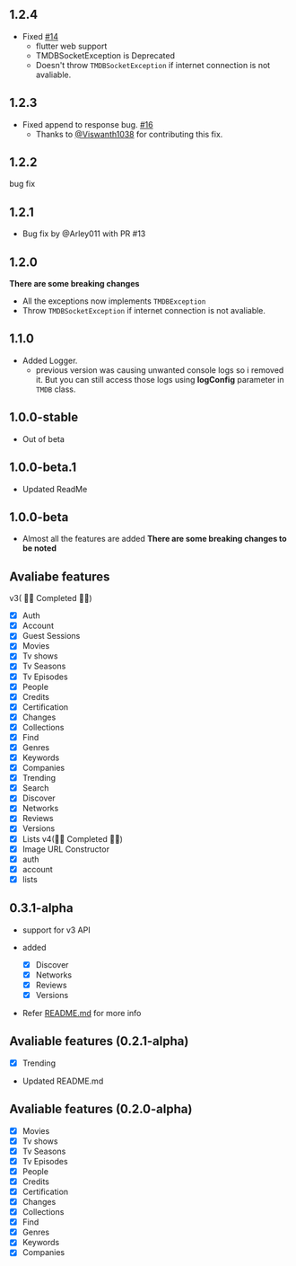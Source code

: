 ## 1.2.4
- Fixed [#14](https://github.com/RatakondalaArun/tmdb_api/issues/14)
  - flutter web support 
  - TMDBSocketException is Deprecated
  - Doesn't throw `TMDBSocketException` if internet connection is not avaliable.

## 1.2.3
- Fixed append to response bug. [#16](https://github.com/RatakondalaArun/tmdb_api/issues/16)
  - Thanks to [@Viswanth1038](https://github.com/Viswanth1038) for contributing this fix.
  
## 1.2.2
bug fix 

## 1.2.1
- Bug fix by @Arley011 with PR #13

## 1.2.0
  **There are some breaking changes**
  - All the exceptions now implements `TMDBException`
  - Throw `TMDBSocketException` if internet connection is not avaliable.
## 1.1.0
- Added Logger.
  - previous version was causing unwanted console logs so i removed it. 
    But you can still access those logs using **logConfig** parameter 
    in `TMDB` class.

## 1.0.0-stable
- Out of beta
## 1.0.0-beta.1
- Updated ReadMe

## 1.0.0-beta
- Almost all the features are added 
**There are some breaking changes to be noted**

## Avaliabe features

v3( 🎊✨ Completed 🎉🎉)
- [X] Auth
- [X] Account
- [X] Guest Sessions
- [x] Movies
- [x] Tv shows
- [x] Tv Seasons
- [x] Tv Episodes 
- [X] People
- [X] Credits
- [X] Certification
- [X] Changes
- [X] Collections
- [X] Find
- [X] Genres
- [X] Keywords
- [X] Companies
- [X] Trending
- [X] Search
- [X] Discover
- [X] Networks
- [X] Reviews
- [X] Versions
- [X] Lists
v4(🎊✨ Completed 🎉🎉)
- [X] Image URL Constructor
- [X] auth
- [X] account
- [X] lists

## 0.3.1-alpha
- support for v3 API

- added
  - [X] Discover
  - [X] Networks
  - [X] Reviews
  - [X] Versions
- Refer [README.md](https://github.com/Arunnaidu3470/tmdb_api/blob/master/README.md) for more info

## Avaliable features (0.2.1-alpha)
- [x] Trending
- Updated README.md

## Avaliable features (0.2.0-alpha)
- [x] Movies
- [x] Tv shows
- [x] Tv Seasons
- [x] Tv Episodes 
- [X] People
- [X] Credits
- [X] Certification
- [X] Changes
- [X] Collections
- [X] Find
- [X] Genres
- [X] Keywords
- [X] Companies
